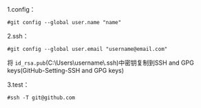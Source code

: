 1.config：

`#git config --global user.name "name"`

2.ssh：

`#git config --global user.email "username@email.com"`

将 `id_rsa.pub`(C:\\Users\\username\\.ssh)中密钥复制到SSH and GPG keys(GitHub-Setting-SSH and GPG keys)

3.test：

`#ssh -T git@github.com`
